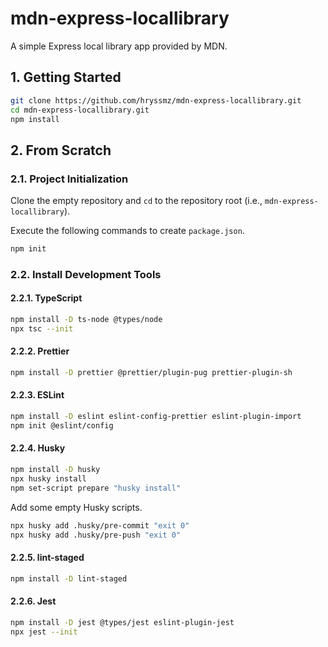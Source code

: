 # mdn-express-locallibrary

A simple Express local library app provided by MDN.

## 1. Getting Started

```bash
git clone https://github.com/hryssmz/mdn-express-locallibrary.git
cd mdn-express-locallibrary.git
npm install
```

## 2. From Scratch

### 2.1. Project Initialization

Clone the empty repository and `cd` to the repository root (i.e., `mdn-express-locallibrary`).

Execute the following commands to create `package.json`.

```bash
npm init
```

### 2.2. Install Development Tools

#### 2.2.1. TypeScript

```bash
npm install -D ts-node @types/node
npx tsc --init
```

#### 2.2.2. Prettier

```bash
npm install -D prettier @prettier/plugin-pug prettier-plugin-sh
```

#### 2.2.3. ESLint

```bash
npm install -D eslint eslint-config-prettier eslint-plugin-import
npm init @eslint/config
```

#### 2.2.4. Husky

```bash
npm install -D husky
npx husky install
npm set-script prepare "husky install"
```

Add some empty Husky scripts.

```bash
npx husky add .husky/pre-commit "exit 0"
npx husky add .husky/pre-push "exit 0"
```

#### 2.2.5. lint-staged

```bash
npm install -D lint-staged
```

#### 2.2.6. Jest

```bash
npm install -D jest @types/jest eslint-plugin-jest
npx jest --init
```
